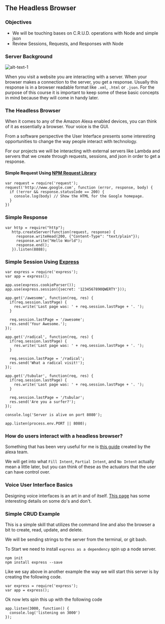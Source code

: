 ## The Headless Browser

### Objectives
* We will be touching bases on C.R.U.D. operations with Node and simple json
* Review Sessions, Requests, and Responses with Node

### Server Background

![alt-text-1](assets/images/server.png "title-1")

When you visit a website you are interacting with a server. When your browser makes a connection to the server, you get a response. 
Usually this response is in a browser readable format like `.xml`, `.html` or `.json`.
For the purpose of this course it is important to keep some of these basic concepts in mind because they will come in handy later.


### The Headless Browser

When it comes to any of the Amazon Alexa enabled devices, you can think of it as essentially a browser. Your voice is the GUI. 

From a software perspective the User Interface presents some interesting opportunities to change the way people interact with technology.

For our projects we will be interacting with external servers like Lambda and servers that we create through requests, sessions, and json in order to get a response.

#### Simple Request Using [NPM Request Library](https://github.com/request/request)

```
var request = require('request');
request('http://www.google.com', function (error, response, body) {
  if (!error && response.statusCode == 200) {
    console.log(body) // Show the HTML for the Google homepage.
  }
})
```

### Simple Response

```
var http = require("http");
   http.createServer(function(request, response) {
     response.writeHead(200, {"Content-Type": "text/plain"});
     response.write("Hello World");
     response.end();
   }).listen(8888);
```

### Simple Session Using [Express](http://expressjs.com/)

```
var express = require('express');
var app = express();

app.use(express.cookieParser());
app.use(express.session({secret: '1234567890QWERTY'}));

app.get('/awesome', function(req, res) {
  if(req.session.lastPage) {
    res.write('Last page was: ' + req.session.lastPage + '. ');
  }

  req.session.lastPage = '/awesome';
  res.send('Your Awesome.');
});

app.get('/radical', function(req, res) {
  if(req.session.lastPage) {
    res.write('Last page was: ' + req.session.lastPage + '. ');
  }

  req.session.lastPage = '/radical';
  res.send('What a radical visit!');
});

app.get('/tubular', function(req, res) {
  if(req.session.lastPage) {
    res.write('Last page was: ' + req.session.lastPage + '. ');
  }

  req.session.lastPage = '/tubular';
  res.send('Are you a surfer?');
});

console.log('Server is alive on port 8080');

app.listen(process.env.PORT || 8080);

```


### How do users interact with a headless browser?

Something that has been very useful for me is [this guide](https://developer.amazon.com/public/solutions/alexa/alexa-skills-kit/docs/alexa-skills-kit-voice-design-handbook) 
created by the alexa team.

We will get into what `Fill Intent`, `Partial Intent`, and `No Intent` actually mean a little later, but you can think of
 these as the actuators that the user can have control over.

### Voice User Interface Basics

Designing voice interfaces is an art in and of itself. [This page](https://developer.amazon.com/public/solutions/alexa/alexa-skills-kit/docs/alexa-skills-kit-voice-design-best-practices) has some interesting details on some do's and don't.

### Simple CRUD Example

This is a simple skill that utilizes the command line and also the browser a bit to create, read, update, and delete.

We will be sending strings to the server from the terminal, or git bash.

To Start we need to install `express as a dependency` spin up a node server.
```
npm init 
npm install express --save
```

Like we say above in another example the way we will start this server is by creating the following code.
```
var express = require('express');
var app = express();
```

Ok now lets spin this up with the following code
```
app.listen(3000, function() {
  console.log('listening on 3000')
});
```


